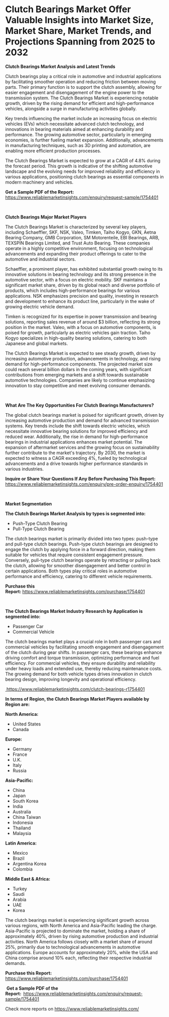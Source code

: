 <p><h1>Clutch Bearings Market Offer Valuable Insights into Market Size, Market Share, Market Trends, and Projections Spanning from 2025 to 2032</h1></p><p><strong>Clutch Bearings Market Analysis and Latest Trends</strong></p>
<p><p>Clutch bearings play a critical role in automotive and industrial applications by facilitating smoother operation and reducing friction between moving parts. Their primary function is to support the clutch assembly, allowing for easier engagement and disengagement of the engine power to the transmission system. The Clutch Bearings Market is experiencing notable growth, driven by the rising demand for efficient and high-performance vehicles, alongside a surge in manufacturing activities globally.</p><p>Key trends influencing the market include an increasing focus on electric vehicles (EVs) which necessitate advanced clutch technology, and innovations in bearing materials aimed at enhancing durability and performance. The growing automotive sector, particularly in emerging economies, is further fueling market expansion. Additionally, advancements in manufacturing techniques, such as 3D printing and automation, are enabling more efficient production processes.</p><p>The Clutch Bearings Market is expected to grow at a CAGR of 4.8% during the forecast period. This growth is indicative of the shifting automotive landscape and the evolving needs for improved reliability and efficiency in various applications, positioning clutch bearings as essential components in modern machinery and vehicles.</p></p>
<p><strong>Get a Sample PDF of the Report:&nbsp;</strong> <a href="https://www.reliablemarketinsights.com/enquiry/request-sample/1754401?utm_campaign=3065&utm_medium=2&utm_source=Github&utm_content=ia&utm_term=10042025&utm_id=clutch-bearings">https://www.reliablemarketinsights.com/enquiry/request-sample/1754401</a></p>
<p>&nbsp;</p>
<p><strong>Clutch Bearings Major Market Players</strong></p>
<p><p>The Clutch Bearings Market is characterized by several key players, including Schaeffler, SKF, NSK, Valeo, Timken, Taiho Kogyo, GKN, Aetna Bearing Company, GMB Corporation, SM Motorenteile, EBI Bearings, ARB, TEXSPIN Bearings Limited, and Trust Auto Bearing. These companies operate in a highly competitive environment, focusing on technological advancements and expanding their product offerings to cater to the automotive and industrial sectors.</p><p>Schaeffler, a prominent player, has exhibited substantial growth owing to its innovative solutions in bearing technology and its strong presence in the automotive sector, with a focus on electric mobility. SKF maintains a significant market share, driven by its global reach and diverse portfolio of products, which includes high-performance bearings for various applications. NSK emphasizes precision and quality, investing in research and development to enhance its product line, particularly in the wake of growing electric vehicle demand.</p><p>Timken is recognized for its expertise in power transmission and bearing solutions, reporting sales revenue of around $3 billion, reflecting its strong position in the market. Valeo, with a focus on automotive components, is poised for growth, particularly as electric vehicles gain traction. Taiho Kogyo specializes in high-quality bearing solutions, catering to both Japanese and global markets.</p><p>The Clutch Bearings Market is expected to see steady growth, driven by increasing automotive production, advancements in technology, and rising demand for high-performance components. The projected market size could reach several billion dollars in the coming years, with significant contributions from emerging markets and a shift towards sustainable automotive technologies. Companies are likely to continue emphasizing innovation to stay competitive and meet evolving consumer demands.</p></p>
<p>&nbsp;</p>
<p><strong>What Are The Key Opportunities For Clutch Bearings Manufacturers?</strong></p>
<p><p>The global clutch bearings market is poised for significant growth, driven by increasing automotive production and demand for advanced transmission systems. Key trends include the shift towards electric vehicles, which necessitate innovative bearing solutions for improved efficiency and reduced wear. Additionally, the rise in demand for high-performance bearings in industrial applications enhances market potential. The expansion of aftermarket services and the growing focus on sustainability further contribute to the market's trajectory. By 2030, the market is expected to witness a CAGR exceeding 4%, fueled by technological advancements and a drive towards higher performance standards in various industries.</p></p>
<p><strong>Inquire or Share Your Questions If Any Before Purchasing This Report:</strong> <a href="https://www.reliablemarketinsights.com/enquiry/pre-order-enquiry/1754401?utm_campaign=3065&utm_medium=2&utm_source=Github&utm_content=ia&utm_term=10042025&utm_id=clutch-bearings">https://www.reliablemarketinsights.com/enquiry/pre-order-enquiry/1754401</a></p>
<p>&nbsp;</p>
<p><strong>Market Segmentation</strong></p>
<p><strong>The Clutch Bearings Market Analysis by types is segmented into:</strong></p>
<p><ul><li>Push-Type Clutch Bearing</li><li>Pull-Type Clutch Bearing</li></ul></p>
<p><p>The clutch bearings market is primarily divided into two types: push-type and pull-type clutch bearings. Push-type clutch bearings are designed to engage the clutch by applying force in a forward direction, making them suitable for vehicles that require consistent engagement pressure. Conversely, pull-type clutch bearings operate by retracting or pulling back the clutch, allowing for smoother disengagement and better control in certain applications. Both types play critical roles in automotive performance and efficiency, catering to different vehicle requirements.</p></p>
<p><strong>Purchase this Report:&nbsp;</strong><a href="https://www.reliablemarketinsights.com/purchase/1754401?utm_campaign=3065&utm_medium=2&utm_source=Github&utm_content=ia&utm_term=10042025&utm_id=clutch-bearings">https://www.reliablemarketinsights.com/purchase/1754401</a></p>
<p>&nbsp;</p>
<p><strong>The Clutch Bearings Market Industry Research by Application is segmented into:</strong></p>
<p><ul><li>Passenger Car</li><li>Commercial Vehicle</li></ul></p>
<p><p>The clutch bearings market plays a crucial role in both passenger cars and commercial vehicles by facilitating smooth engagement and disengagement of the clutch during gear shifts. In passenger cars, these bearings enhance driving comfort and torque transmission, optimizing performance and fuel efficiency. For commercial vehicles, they ensure durability and reliability under heavy loads and extended use, thereby reducing maintenance costs. The growing demand for both vehicle types drives innovation in clutch bearing design, improving longevity and operational efficiency.</p></p>
<p><a href="https://www.reliablemarketinsights.com/clutch-bearings-r1754401?utm_campaign=3065&utm_medium=2&utm_source=Github&utm_content=ia&utm_term=10042025&utm_id=clutch-bearings">&nbsp;https://www.reliablemarketinsights.com/clutch-bearings-r1754401</a></p>
<p><strong>In terms of Region, the Clutch Bearings Market Players available by Region are:</strong></p>
<p>
    <p> <strong> North America: </strong>
        <ul>
            <li>United States</li>
            <li>Canada</li>
        </ul>
        </p> 
    <p> <strong> Europe: </strong>
        <ul>
            <li>Germany</li>
            <li>France</li>
            <li>U.K.</li>
            <li>Italy</li>
            <li>Russia</li>
        </ul>
        </p> 
    <p> <strong> Asia-Pacific: </strong>
        <ul>
            <li>China</li>
            <li>Japan</li>
            <li>South Korea</li>
            <li>India</li>
            <li>Australia</li>
            <li>China Taiwan</li>
            <li>Indonesia</li>
            <li>Thailand</li>
            <li>Malaysia</li>
        </ul>
        </p> 
    <p> <strong> Latin America: </strong>
        <ul>
            <li>Mexico</li>
            <li>Brazil</li>
            <li>Argentina Korea</li>
            <li>Colombia</li>
        </ul>
        </p> 
    <p> <strong> Middle East & Africa: </strong>
        <ul>
            <li>Turkey</li>
            <li>Saudi</li>
            <li>Arabia</li>
            <li>UAE</li>
            <li>Korea</li>
        </ul>
    </p>
    </p>
<p><p>The clutch bearings market is experiencing significant growth across various regions, with North America and Asia-Pacific leading the charge. Asia-Pacific is projected to dominate the market, holding a share of approximately 40%, driven by rising automotive production and industrial activities. North America follows closely with a market share of around 25%, primarily due to technological advancements in automotive applications. Europe accounts for approximately 20%, while the USA and China comprise around 10% each, reflecting their respective industrial demands.</p></p>
<p><strong>Purchase this Report: </strong><a href="https://www.reliablemarketinsights.com/purchase/1754401?utm_campaign=3065&utm_medium=2&utm_source=Github&utm_content=ia&utm_term=10042025&utm_id=clutch-bearings">https://www.reliablemarketinsights.com/purchase/1754401</a></p>
<p>&nbsp;<strong>Get a Sample PDF of the Report:&nbsp;&nbsp;</strong><a href="https://www.reliablemarketinsights.com/enquiry/request-sample/1754401?utm_campaign=3065&utm_medium=2&utm_source=Github&utm_content=ia&utm_term=10042025&utm_id=clutch-bearings">https://www.reliablemarketinsights.com/enquiry/request-sample/1754401</a></p>
<p><strong></strong></p>
<p>Check more reports on <a href="https://www.reliablemarketinsights.com/?utm_campaign=3065&utm_medium=2&utm_source=Github&utm_content=ia&utm_term=10042025&utm_id=clutch-bearings">https://www.reliablemarketinsights.com/</a></p>